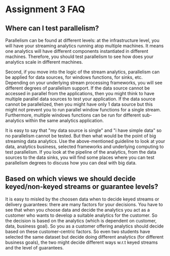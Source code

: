 # Assignment 3 FAQ

## Where can I test parallelism?

Parallelism can be found at different levels: at the infrastructure level, you will have your streaming analytics running atop multiple machines. It means one analytics will have different components instantiated in different machines. Therefore, you should test parallelism to see how does your analytics scale in different machines.

Second, if you move into the logic of the stream analytics, parallelism can be applied for data sources, for windows functions, for sinks, etc. Depending on your underlying stream processing frameworks, you will see different degrees of parallelism support. If the data source cannot be accessed in parallel from the applications, then you might think to have multiple parallel data sources to test your application. If the data source cannot be parallelized, then you might have only 1 data source but this might not prevent you to run parallel window functions for a single stream. Furthermore, multiple windows functions can be run for different sub-analytics within the same analytics application.

It is easy to say that "my data source is single" and "i have simple data" so no parallelism cannot be tested. But then what would be the point of big streaming data analytics. Use the above-mentioned guideline to look at your data, analytics business, selected frameworks and underlying computing to test parallelism. If you look at the pipeline of the analytics, from the data sources to the data sinks, you will find some places where you can test parallelism degrees to discuss how you can deal with big data.

##  Based on which views we should decide keyed/non-keyed streams or guarantee levels?
It is easy to misled by the choosen data when to decide keyed streams or delivery guarantees: there are many factors for your decisions. You have to see that when you choose data and decide the analytics you act as a customer who wants to develop a suitable analytics for the customer. So the decision is based on the analytics (which is dependent on customer, data, business goal). So you as a customer offering analytics should decide based on these customer-centric factors. So even two students have selected the same dataset but decide doing different analytics (for different business goals), the two might decide different ways w.r.t keyed streams and the level of guarantees.
